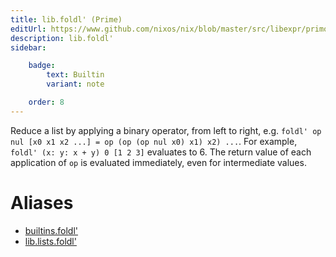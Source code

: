 ```yaml
---
title: lib.foldl' (Prime)
editUrl: https://www.github.com/nixos/nix/blob/master/src/libexpr/primops.cc
description: lib.foldl'
sidebar:

    badge:
        text: Builtin
        variant: note

    order: 8
---
```


Reduce a list by applying a binary operator, from left to right,
e.g. `foldl' op nul [x0 x1 x2 ...] = op (op (op nul x0) x1) x2)
...`. For example, `foldl' (x: y: x + y) 0 [1 2 3]` evaluates to 6.
The return value of each application of `op` is evaluated immediately,
even for intermediate values.


# Aliases

- [builtins.foldl'](/reference/builtinsfoldl')
- [lib.lists.foldl'](/reference/liblists.foldl')


